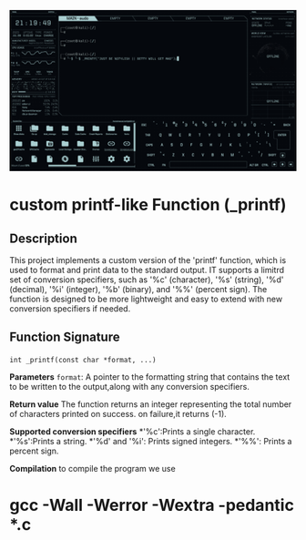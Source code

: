 ![My image](image/Screenshot_2023-07-28_21_19_50.png)

# custom printf-like Function (_printf)

## Description

This project implements a custom version of the 'printf' function, which is used
to format and print data to the standard output.
IT supports a limitrd set of conversion specifiers, such as '%c' (character), '%s' (string), '%d' (decimal), '%i' (integer), '%b' (binary), and '%%' (percent sign).
The function is designed to be more lightweight and easy to extend with new conversion specifiers if needed.

## Function Signature
 `int _printf(const char *format, ...)`

**Parameters**
`format`: A pointer to the formatting string that contains the text to be written to the output,along with any conversion specifiers.

**Return value**
The function returns an integer representing the total number of characters printed on success.
on failure,it returns (-1).

**Supported conversion specifiers**
*'%c':Prints a single character.
*'%s':Prints a string.
*'%d' and '%i': Prints signed integers.
*'%%': Prints a percent sign.

**Compilation**
to compile the program we use
# gcc -Wall -Werror -Wextra -pedantic *.c



